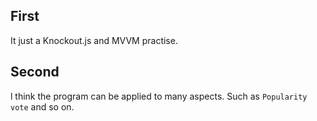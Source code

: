 ## First
It just a Knockout.js and MVVM practise.
## Second
l think the program can be applied to many aspects.
Such as `Popularity vote` and so on.